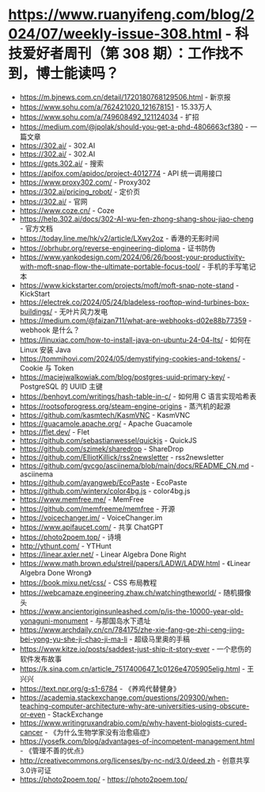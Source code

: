 # https://www.ruanyifeng.com/blog/2024/07/weekly-issue-308.html - 科技爱好者周刊（第 308 期）：工作找不到，博士能读吗？

- https://m.bjnews.com.cn/detail/1720180768129506.html - 新京报
- https://www.sohu.com/a/762421020_121678151 - 15.33万人
- https://www.sohu.com/a/749608492_121124034 - 扩招
- https://medium.com/@jpolak/should-you-get-a-phd-4806663cf380 - 一篇文章
- https://302.ai/ - 302.AI
- https://302.ai/ - 302.AI
- https://gpts.302.ai/ - 搜索
- https://apifox.com/apidoc/project-4012774 - API 统一调用接口
- https://www.proxy302.com/ - Proxy302
- https://302.ai/pricing_robot/ - 定价页
- https://302.ai/ - 官网
- https://www.coze.cn/ - Coze
- https://help.302.ai/docs/302-AI-wu-fen-zhong-shang-shou-jiao-cheng - 官方文档
- https://today.line.me/hk/v2/article/LXwy2oz - 香港的无影时间
- https://obrhubr.org/reverse-engineering-diploma - 证书防伪
- https://www.yankodesign.com/2024/06/26/boost-your-productivity-with-moft-snap-flow-the-ultimate-portable-focus-tool/ - 手机的手写笔记本
- https://www.kickstarter.com/projects/moft/moft-snap-note-stand - KickStart
- https://electrek.co/2024/05/24/bladeless-rooftop-wind-turbines-box-buildings/ - 无叶片风力发电
- https://medium.com/@faizan711/what-are-webhooks-d02e88b77359 - webhook 是什么？
- https://linuxiac.com/how-to-install-java-on-ubuntu-24-04-lts/ - 如何在 Linux 安装 Java
- https://tommihovi.com/2024/05/demystifying-cookies-and-tokens/ - Cookie 与 Token
- https://maciejwalkowiak.com/blog/postgres-uuid-primary-key/ - PostgreSQL 的 UUID 主键
- https://benhoyt.com/writings/hash-table-in-c/ - 如何用 C 语言实现哈希表
- https://rootsofprogress.org/steam-engine-origins - 蒸汽机的起源
- https://github.com/kasmtech/KasmVNC - KasmVNC
- https://guacamole.apache.org/ - Apache Guacamole
- https://flet.dev/ - Flet
- https://github.com/sebastianwessel/quickjs - QuickJS
- https://github.com/szimek/sharedrop - ShareDrop
- https://github.com/ElliotKillick/rss2newsletter - rss2newsletter
- https://github.com/gvcgo/asciinema/blob/main/docs/README_CN.md - asciinema
- https://github.com/ayangweb/EcoPaste - EcoPaste
- https://github.com/winterx/color4bg.js - color4bg.js
- https://www.memfree.me/ - MemFree
- https://github.com/memfreeme/memfree - 开源
- https://voicechanger.im/ - VoiceChanger.im
- https://www.apifaucet.com/ - 共享 ChatGPT
- https://photo2poem.top/ - 诗境
- http://ythunt.com/ - YTHunt
- https://linear.axler.net/ - Linear Algebra Done Right
- https://www.math.brown.edu/streil/papers/LADW/LADW.html - 《Linear Algebra Done Wrong》
- https://book.mixu.net/css/ - CSS 布局教程
- https://webcamaze.engineering.zhaw.ch/watchingtheworld/ - 随机摄像头
- https://www.ancientoriginsunleashed.com/p/is-the-10000-year-old-yonaguni-monument - 与那国岛水下遗址
- https://www.archdaily.cn/cn/784175/zhe-xie-fang-ge-zhi-ceng-jing-bei-yong-yu-she-ji-chao-ji-ma-li - 超级马里奥的手稿
- https://www.kitze.io/posts/saddest-just-ship-it-story-ever - 一个悲伤的软件发布故事
- https://k.sina.com.cn/article_7517400647_1c0126e4705905elig.html - 王兴兴
- https://text.npr.org/g-s1-6784 - 《养鸡代替健身》
- https://academia.stackexchange.com/questions/209300/when-teaching-computer-architecture-why-are-universities-using-obscure-or-even - StackExchange
- https://www.writingruxandrabio.com/p/why-havent-biologists-cured-cancer - 《为什么生物学家没有治愈癌症》
- https://yosefk.com/blog/advantages-of-incompetent-management.html - 《管理不善的优点》
- http://creativecommons.org/licenses/by-nc-nd/3.0/deed.zh - 创意共享3.0许可证
- https://photo2poem.top/ - https://photo2poem.top/